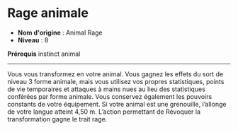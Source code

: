 # Rage animale

 * **Nom d'origine** : Animal Rage
 * **Niveau** : 8


<p><strong>Prérequis</strong> instinct animal</p>
<hr>
<p>Vous vous transformez en votre animal. Vous gagnez les effets du sort de niveau 3 forme animale, mais vous utilisez vos propres statistiques, points de vie temporaires et attaques à mains nues au lieu des statistiques conférées par forme animale. Vous conservez également les pouvoirs constants de votre équipement. Si votre animal est une grenouille, l’allonge de votre langue atteint 4,50 m. L’action permettant de Révoquer la transformation gagne le trait rage.</p>